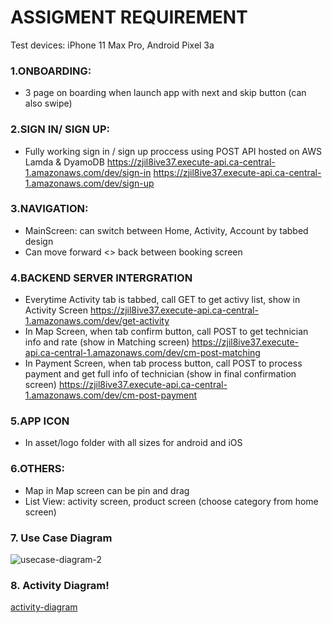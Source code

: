 # ASSIGMENT REQUIREMENT

Test devices: iPhone 11 Max Pro, Android Pixel 3a
### 1.ONBOARDING:
- 3 page on boarding when launch app with next and skip button (can also swipe)
### 2.SIGN IN/ SIGN UP:
- Fully working sign in / sign up proccess using POST API hosted on AWS Lamda & DyamoDB
https://zjil8ive37.execute-api.ca-central-1.amazonaws.com/dev/sign-in
https://zjil8ive37.execute-api.ca-central-1.amazonaws.com/dev/sign-up

### 3.NAVIGATION:
- MainScreen: can switch between Home, Activity, Account by tabbed design
- Can move forward <> back between booking screen
### 4.BACKEND SERVER INTERGRATION
- Everytime Activity tab is tabbed, call GET to get activy list, show in Activity Screen
https://zjil8ive37.execute-api.ca-central-1.amazonaws.com/dev/get-activity
- In Map Screen, when tab confirm button, call POST to get technician info and rate (show in Matching screen)
https://zjil8ive37.execute-api.ca-central-1.amazonaws.com/dev/cm-post-matching
- In Payment Screen, when tab process button, call POST to process payment and get full info of technician (show in final confirmation screen)
https://zjil8ive37.execute-api.ca-central-1.amazonaws.com/dev/cm-post-payment
### 5.APP ICON
- In asset/logo folder with all sizes for android and iOS

### 6.OTHERS:
- Map in Map screen can be pin and drag
- List View: activity screen, product screen (choose category from home screen)

### 7. Use Case Diagram 

![usecase-diagram-2](https://user-images.githubusercontent.com/88049001/134711309-fcdc5846-8292-414e-8015-6f8d69cad6ec.jpeg)

### 8. Activity Diagram!

[activity-diagram](https://user-images.githubusercontent.com/88049001/134711435-9b06752d-6a58-4188-b96e-6fa39f116c6d.jpeg)

